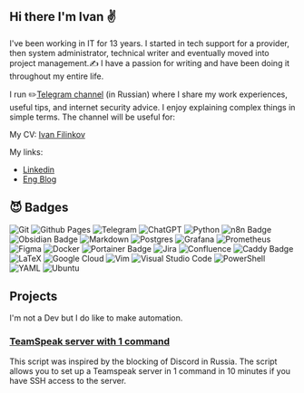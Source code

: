 ## Hi there I'm Ivan ✌

I've been working in IT for 13 years. I started in tech support for a provider, then system administrator, technical writer and eventually moved into project management.✍️ I have a passion for writing and have been doing it throughout my entire life.

I run ✏️[Telegram channel](https://t.me/Press_Any) (in Russian) where I share my work experiences, useful tips, and internet security advice. I enjoy explaining complex things in simple terms. The channel will be useful for:

My CV: [Ivan Filinkov](https://github.com/Avonae/Public/blob/2cb2e4da6667261af17e6d6bc7b2231808db6c4c/Filinkov_Ivan_Project_manager.docx)

My links:
- [Linkedin](https://www.linkedin.com/in/filinkov-ivan/)
- [Eng Blog](https://filinkov.org)

## 😈 Badges
![Git](https://img.shields.io/badge/git-%23F05033.svg?style=for-the-badge&logo=git&logoColor=white)
![Github Pages](https://img.shields.io/badge/github%20pages-121013?style=for-the-badge&logo=github&logoColor=white)
![Telegram](https://img.shields.io/badge/Telegram-2CA5E0?style=for-the-badge&logo=telegram&logoColor=white)
![ChatGPT](https://img.shields.io/badge/chatGPT-74aa9c?style=for-the-badge&logo=openai&logoColor=white)
![Python](https://img.shields.io/badge/python-3670A0?style=for-the-badge&logo=python&logoColor=ffdd54)
![n8n Badge](https://img.shields.io/badge/n8n-EA4B71?logo=n8n&logoColor=fff&style=for-the-badge)
![Obsidian Badge](https://img.shields.io/badge/Obsidian-7C3AED?logo=obsidian&logoColor=fff&style=for-the-badge)
![Markdown](https://img.shields.io/badge/markdown-%23000000.svg?style=for-the-badge&logo=markdown&logoColor=white)
![Postgres](https://img.shields.io/badge/postgres-%23316192.svg?style=for-the-badge&logo=postgresql&logoColor=white)
![Grafana](https://img.shields.io/badge/grafana-%23F46800.svg?style=for-the-badge&logo=grafana&logoColor=white)
![Prometheus](https://img.shields.io/badge/Prometheus-E6522C?style=for-the-badge&logo=Prometheus&logoColor=white)
![Figma](https://img.shields.io/badge/figma-%23F24E1E.svg?style=for-the-badge&logo=figma&logoColor=white)
![Docker](https://img.shields.io/badge/docker-%230db7ed.svg?style=for-the-badge&logo=docker&logoColor=white)
![Portainer Badge](https://img.shields.io/badge/Portainer-13BEF9?logo=portainer&logoColor=fff&style=for-the-badge)
![Jira](https://img.shields.io/badge/jira-%230A0FFF.svg?style=for-the-badge&logo=jira&logoColor=white)
![Confluence](https://img.shields.io/badge/confluence-%23172BF4.svg?style=for-the-badge&logo=confluence&logoColor=white)
![Caddy Badge](https://img.shields.io/badge/Caddy-1F88C0?logo=caddy&logoColor=fff&style=for-the-badge)
![LaTeX](https://img.shields.io/badge/latex-%23008080.svg?style=for-the-badge&logo=latex&logoColor=white)
![Google Cloud](https://img.shields.io/badge/GoogleCloud-%234285F4.svg?style=for-the-badge&logo=google-cloud&logoColor=white)
![Vim](https://img.shields.io/badge/VIM-%2311AB00.svg?style=for-the-badge&logo=vim&logoColor=white)
![Visual Studio Code](https://img.shields.io/badge/Visual%20Studio%20Code-0078d7.svg?style=for-the-badge&logo=visual-studio-code&logoColor=white)
![PowerShell](https://img.shields.io/badge/PowerShell-%235391FE.svg?style=for-the-badge&logo=powershell&logoColor=white)
![YAML](https://img.shields.io/badge/yaml-%23ffffff.svg?style=for-the-badge&logo=yaml&logoColor=151515)
![Ubuntu](https://img.shields.io/badge/Ubuntu-E95420?style=for-the-badge&logo=ubuntu&logoColor=white)

## Projects
I'm not a Dev but I do like to make automation. 

### [TeamSpeak server with 1 command](https://github.com/Avonae/TS-Docker-Install/)
This script was inspired by the blocking of Discord in Russia. The script allows you to set up a Teamspeak server in 1 command in 10 minutes if you have SSH access to the server.
